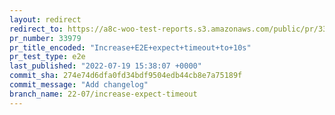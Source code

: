 ```yaml
---
layout: redirect
redirect_to: https://a8c-woo-test-reports.s3.amazonaws.com/public/pr/33979/e2e/index.html
pr_number: 33979
pr_title_encoded: "Increase+E2E+expect+timeout+to+10s"
pr_test_type: e2e
last_published: "2022-07-19 15:38:07 +0000"
commit_sha: 274e74d6dfa0fd34bdf9504edb44cb8e7a75189f
commit_message: "Add changelog"
branch_name: 22-07/increase-expect-timeout
---
```

